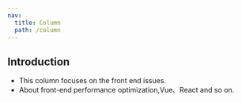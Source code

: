 ```yaml
---
nav:
  title: Column
  path: /column
---
```


## Introduction

- This column focuses on the front end issues.
- About front-end performance optimization,Vue、React and so on.
